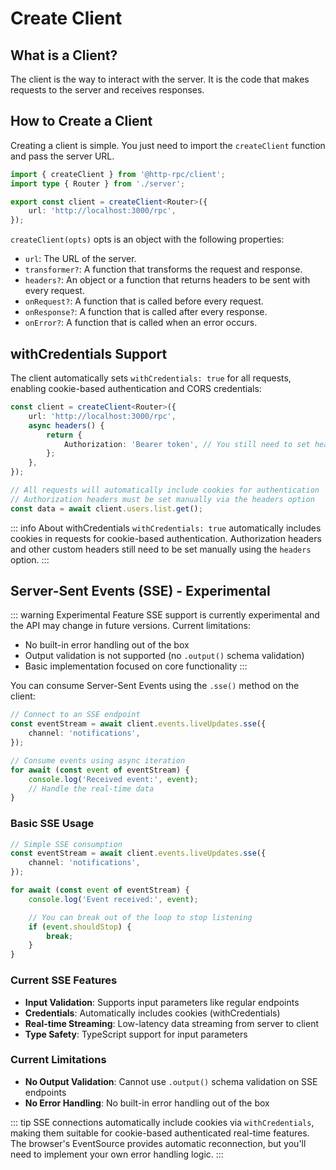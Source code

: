 # Create Client

## What is a Client?

The client is the way to interact with the server. It is the code that makes requests to the server and receives responses.

## How to Create a Client

Creating a client is simple. You just need to import the `createClient` function and pass the server URL.

```ts
import { createClient } from '@http-rpc/client';
import type { Router } from './server';

export const client = createClient<Router>({
	url: 'http://localhost:3000/rpc',
});
```

`createClient(opts)` opts is an object with the following properties:

- `url`: The URL of the server.
- `transformer?`: A function that transforms the request and response.
- `headers?`: An object or a function that returns headers to be sent with every request.
- `onRequest?`: A function that is called before every request.
- `onResponse?`: A function that is called after every response.
- `onError?`: A function that is called when an error occurs.

## withCredentials Support

The client automatically sets `withCredentials: true` for all requests, enabling cookie-based authentication and CORS credentials:

```ts
const client = createClient<Router>({
	url: 'http://localhost:3000/rpc',
	async headers() {
		return {
			Authorization: 'Bearer token', // You still need to set headers manually
		};
	},
});

// All requests will automatically include cookies for authentication
// Authorization headers must be set manually via the headers option
const data = await client.users.list.get();
```

::: info About withCredentials
`withCredentials: true` automatically includes cookies in requests for cookie-based authentication. Authorization headers and other custom headers still need to be set manually using the `headers` option.
:::

## Server-Sent Events (SSE) - Experimental

::: warning Experimental Feature
SSE support is currently experimental and the API may change in future versions. Current limitations:

- No built-in error handling out of the box
- Output validation is not supported (no `.output()` schema validation)
- Basic implementation focused on core functionality
  :::

You can consume Server-Sent Events using the `.sse()` method on the client:

```ts
// Connect to an SSE endpoint
const eventStream = await client.events.liveUpdates.sse({
	channel: 'notifications',
});

// Consume events using async iteration
for await (const event of eventStream) {
	console.log('Received event:', event);
	// Handle the real-time data
}
```

### Basic SSE Usage

```ts
// Simple SSE consumption
const eventStream = await client.events.liveUpdates.sse({
	channel: 'notifications',
});

for await (const event of eventStream) {
	console.log('Event received:', event);

	// You can break out of the loop to stop listening
	if (event.shouldStop) {
		break;
	}
}
```

### Current SSE Features

- **Input Validation**: Supports input parameters like regular endpoints
- **Credentials**: Automatically includes cookies (withCredentials)
- **Real-time Streaming**: Low-latency data streaming from server to client
- **Type Safety**: TypeScript support for input parameters

### Current Limitations

- **No Output Validation**: Cannot use `.output()` schema validation on SSE endpoints
- **No Error Handling**: No built-in error handling out of the box

::: tip
SSE connections automatically include cookies via `withCredentials`, making them suitable for cookie-based authenticated real-time features. The browser's EventSource provides automatic reconnection, but you'll need to implement your own error handling logic.
:::
